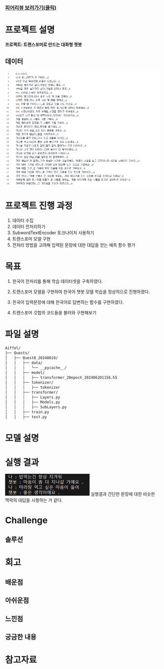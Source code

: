 ### [피어리뷰 보러가기(클릭)](PRT.md)

# 프로젝트 설명
**프로젝트: 트랜스포머로 만드는 대화형 챗봇**


## 데이터
![data](img/data.png)

# 프로젝트 진행 과정
1. 데이터 수집
2. 데이터 전처리하기
3. SubwordTextEncoder 토크나이저 사용하기
4. 트랜스포머 모델 구현
5. 전처리 방법을 고려해 입력된 문장에 대한 대답을 얻는 예측 함수 평가

# 목표
1. 한국어 전처리를 통해 학습 데이터셋을 구축하였다.

2. 트랜스포머 모델을 구현하여 한국어 챗봇 모델 학습을 정상적으로 진행하였다.

3. 한국어 입력문장에 대해 한국어로 답변하는 함수를 구현하였다.

4. 트랜스포머 깃헙의 코드들을 불러와 구현해보기

# 파일 설명

```
Aiffel/
├── Quests/
│   ├── Quest8_20240619/
│   │   ├── data/
│   │   │   └── __pycache__/
│   │   ├── model/
│   │   │   ├── transformer_20epoch_202406201156.h5
│   │   ├── tokenizer/
│   │   │   ├── tokenizer
│   │   ├── transformer/
│   │   │   ├── Layers.py
│   │   │   ├── Models.py
│   │   │   ├── SubLayers.py
│   │   ├── train.py
│   │   ├── test.py
```

# 모델 설명

# 실행 결과
![chat](img/chatbot.png)
실행결과 간단한 문장에 대한 비슷한 맥락의 대답을 시행하는 거 같다.

# Challenge

## 솔루션

# 회고

## 배운점

## 아쉬운점

## 느낀점

## 궁금한 내용

# 참고자료
